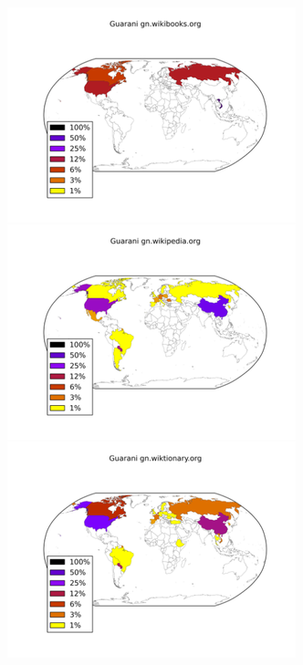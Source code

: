 ![](images/Guarani-gn.wikibooks.org.png)
![](images/Guarani-gn.wikipedia.org.png)
![](images/Guarani-gn.wiktionary.org.png)

